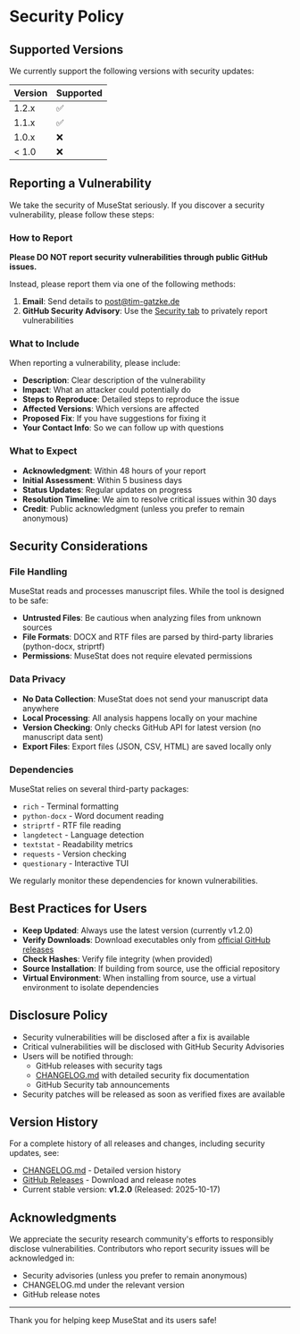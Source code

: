 # Security Policy

## Supported Versions

We currently support the following versions with security updates:

| Version | Supported          |
| ------- | ------------------ |
| 1.2.x   | :white_check_mark: |
| 1.1.x   | :white_check_mark: |
| 1.0.x   | :x:                |
| < 1.0   | :x:                |

## Reporting a Vulnerability

We take the security of MuseStat seriously. If you discover a security vulnerability, please follow these steps:

### How to Report

**Please DO NOT report security vulnerabilities through public GitHub issues.**

Instead, please report them via one of the following methods:

1. **Email**: Send details to [post@tim-gatzke.de](mailto:post@tim-gatzke.de)
2. **GitHub Security Advisory**: Use the [Security tab](https://github.com/Tfc538/MuseStat/security/advisories) to privately report vulnerabilities

### What to Include

When reporting a vulnerability, please include:

- **Description**: Clear description of the vulnerability
- **Impact**: What an attacker could potentially do
- **Steps to Reproduce**: Detailed steps to reproduce the issue
- **Affected Versions**: Which versions are affected
- **Proposed Fix**: If you have suggestions for fixing it
- **Your Contact Info**: So we can follow up with questions

### What to Expect

- **Acknowledgment**: Within 48 hours of your report
- **Initial Assessment**: Within 5 business days
- **Status Updates**: Regular updates on progress
- **Resolution Timeline**: We aim to resolve critical issues within 30 days
- **Credit**: Public acknowledgment (unless you prefer to remain anonymous)

## Security Considerations

### File Handling

MuseStat reads and processes manuscript files. While the tool is designed to be safe:

- **Untrusted Files**: Be cautious when analyzing files from unknown sources
- **File Formats**: DOCX and RTF files are parsed by third-party libraries (python-docx, striprtf)
- **Permissions**: MuseStat does not require elevated permissions

### Data Privacy

- **No Data Collection**: MuseStat does not send your manuscript data anywhere
- **Local Processing**: All analysis happens locally on your machine
- **Version Checking**: Only checks GitHub API for latest version (no manuscript data sent)
- **Export Files**: Export files (JSON, CSV, HTML) are saved locally only

### Dependencies

MuseStat relies on several third-party packages:
- `rich` - Terminal formatting
- `python-docx` - Word document reading
- `striprtf` - RTF file reading
- `langdetect` - Language detection
- `textstat` - Readability metrics
- `requests` - Version checking
- `questionary` - Interactive TUI

We regularly monitor these dependencies for known vulnerabilities.

## Best Practices for Users

- **Keep Updated**: Always use the latest version (currently v1.2.0)
- **Verify Downloads**: Download executables only from [official GitHub releases](https://github.com/Tfc538/MuseStat/releases)
- **Check Hashes**: Verify file integrity (when provided)
- **Source Installation**: If building from source, use the official repository
- **Virtual Environment**: When installing from source, use a virtual environment to isolate dependencies

## Disclosure Policy

- Security vulnerabilities will be disclosed after a fix is available
- Critical vulnerabilities will be disclosed with GitHub Security Advisories
- Users will be notified through:
  - GitHub releases with security tags
  - [CHANGELOG.md](CHANGELOG.md) with detailed security fix documentation
  - GitHub Security tab announcements
- Security patches will be released as soon as verified fixes are available

## Version History

For a complete history of all releases and changes, including security updates, see:
- [CHANGELOG.md](CHANGELOG.md) - Detailed version history
- [GitHub Releases](https://github.com/Tfc538/MuseStat/releases) - Download and release notes
- Current stable version: **v1.2.0** (Released: 2025-10-17)

## Acknowledgments

We appreciate the security research community's efforts to responsibly disclose vulnerabilities. Contributors who report security issues will be acknowledged in:
- Security advisories (unless you prefer to remain anonymous)
- CHANGELOG.md under the relevant version
- GitHub release notes

---

Thank you for helping keep MuseStat and its users safe!

